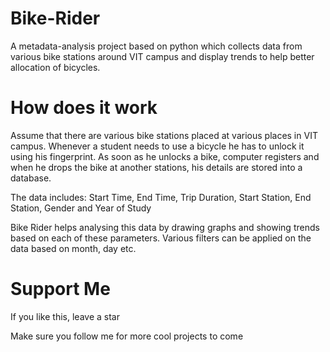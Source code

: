 # Bike-Rider
A metadata-analysis project based on python which collects data from various bike stations around VIT campus and display trends to help better allocation of bicycles.

# How does it work
Assume that there are various bike stations placed at various places in VIT campus. Whenever a student needs to use a bicycle he has to unlock it using his fingerprint. As soon as he unlocks a bike, computer registers and when he drops the bike at another stations, his details are stored into a database.

The data includes: Start Time, End Time, Trip Duration, Start Station, End Station, Gender and Year of Study

Bike Rider helps analysing this data by drawing graphs and showing trends based on each of these parameters. Various filters can be applied on the data based on month, day etc. 

# Support Me
  If you like this, leave a star
  
  Make sure you follow me for more cool projects to come



